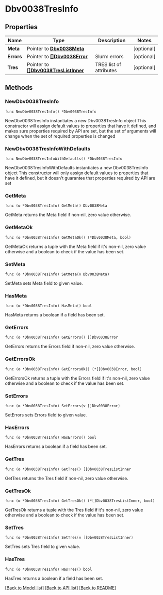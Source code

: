 # Dbv0038TresInfo

## Properties

Name | Type | Description | Notes
------------ | ------------- | ------------- | -------------
**Meta** | Pointer to [**Dbv0038Meta**](Dbv0038Meta.md) |  | [optional] 
**Errors** | Pointer to [**[]Dbv0038Error**](Dbv0038Error.md) | Slurm errors | [optional] 
**Tres** | Pointer to [**[]Dbv0038TresListInner**](Dbv0038TresListInner.md) | TRES list of attributes | [optional] 

## Methods

### NewDbv0038TresInfo

`func NewDbv0038TresInfo() *Dbv0038TresInfo`

NewDbv0038TresInfo instantiates a new Dbv0038TresInfo object
This constructor will assign default values to properties that have it defined,
and makes sure properties required by API are set, but the set of arguments
will change when the set of required properties is changed

### NewDbv0038TresInfoWithDefaults

`func NewDbv0038TresInfoWithDefaults() *Dbv0038TresInfo`

NewDbv0038TresInfoWithDefaults instantiates a new Dbv0038TresInfo object
This constructor will only assign default values to properties that have it defined,
but it doesn't guarantee that properties required by API are set

### GetMeta

`func (o *Dbv0038TresInfo) GetMeta() Dbv0038Meta`

GetMeta returns the Meta field if non-nil, zero value otherwise.

### GetMetaOk

`func (o *Dbv0038TresInfo) GetMetaOk() (*Dbv0038Meta, bool)`

GetMetaOk returns a tuple with the Meta field if it's non-nil, zero value otherwise
and a boolean to check if the value has been set.

### SetMeta

`func (o *Dbv0038TresInfo) SetMeta(v Dbv0038Meta)`

SetMeta sets Meta field to given value.

### HasMeta

`func (o *Dbv0038TresInfo) HasMeta() bool`

HasMeta returns a boolean if a field has been set.

### GetErrors

`func (o *Dbv0038TresInfo) GetErrors() []Dbv0038Error`

GetErrors returns the Errors field if non-nil, zero value otherwise.

### GetErrorsOk

`func (o *Dbv0038TresInfo) GetErrorsOk() (*[]Dbv0038Error, bool)`

GetErrorsOk returns a tuple with the Errors field if it's non-nil, zero value otherwise
and a boolean to check if the value has been set.

### SetErrors

`func (o *Dbv0038TresInfo) SetErrors(v []Dbv0038Error)`

SetErrors sets Errors field to given value.

### HasErrors

`func (o *Dbv0038TresInfo) HasErrors() bool`

HasErrors returns a boolean if a field has been set.

### GetTres

`func (o *Dbv0038TresInfo) GetTres() []Dbv0038TresListInner`

GetTres returns the Tres field if non-nil, zero value otherwise.

### GetTresOk

`func (o *Dbv0038TresInfo) GetTresOk() (*[]Dbv0038TresListInner, bool)`

GetTresOk returns a tuple with the Tres field if it's non-nil, zero value otherwise
and a boolean to check if the value has been set.

### SetTres

`func (o *Dbv0038TresInfo) SetTres(v []Dbv0038TresListInner)`

SetTres sets Tres field to given value.

### HasTres

`func (o *Dbv0038TresInfo) HasTres() bool`

HasTres returns a boolean if a field has been set.


[[Back to Model list]](../README.md#documentation-for-models) [[Back to API list]](../README.md#documentation-for-api-endpoints) [[Back to README]](../README.md)


